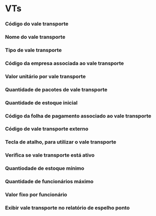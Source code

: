 # VTs

### Código do vale transporte
<!-- CdVT -->

### Nome do vale transporte
<!-- Nome -->

### Tipo de vale transporte
<!-- Tipo -->

### Código da empresa associada ao vale transporte
<!-- CdEmpresa -->

### Valor unitário por vale transporte
<!-- VlrUnitario -->

### Quantidade de pacotes de vale transporte
<!-- QtdPacote -->

### Quantidade de estoque inicial
<!-- QtdEstoqueIni -->

### Código da folha de pagamento associado ao vale transporte
<!-- CdFolhaPag -->

### Código de vale transporte externo
<!-- CdVTExterno -->

### Tecla de atalho, para utilizar o vale transporte
<!-- TeclaAtalho -->

### Verifica se vale transporte está ativo
<!-- Ativo -->

### Quantiodade de estoque mínimo
<!-- QtdEstoqueMin -->

### Quantidade de funcionários máximo
<!-- QtdMaxFunc -->

### Valor fixo por funcionário
<!-- VlrFixoFunc -->

### Exibir vale transporte no relatório de espelho ponto
<!-- ExibirRlPonto -->